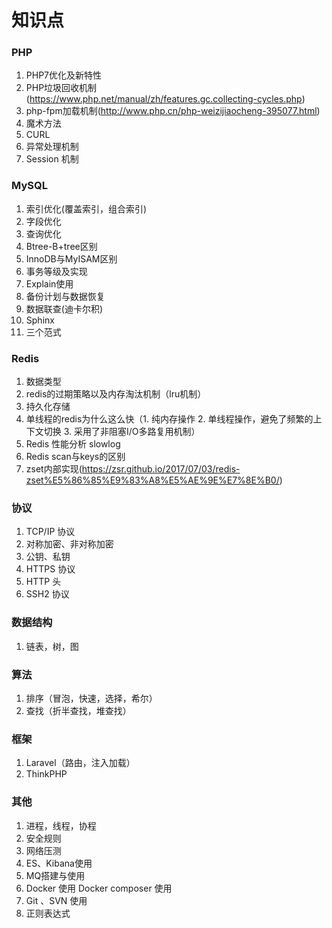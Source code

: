 # 知识点

### PHP

1. PHP7优化及新特性
2. PHP垃圾回收机制(https://www.php.net/manual/zh/features.gc.collecting-cycles.php)
3. php-fpm加载机制(http://www.php.cn/php-weizijiaocheng-395077.html)
4. 魔术方法
5. CURL
6. 异常处理机制
7. Session 机制

### MySQL

1. 索引优化(覆盖索引，组合索引)
2. 字段优化
3. 查询优化
4. Btree-B+tree区别
5. InnoDB与MyISAM区别
6. 事务等级及实现
7. Explain使用
8. 备份计划与数据恢复
9. 数据联查(迪卡尔积)
10. Sphinx 
11. 三个范式

### Redis

1. 数据类型
2. redis的过期策略以及内存淘汰机制（lru机制）
3. 持久化存储
4. 单线程的redis为什么这么快（1. 纯内存操作 2. 单线程操作，避免了频繁的上下文切换 3. 采用了非阻塞I/O多路复用机制）
5. Redis 性能分析 slowlog
6. Redis scan与keys的区别
7. zset内部实现(https://zsr.github.io/2017/07/03/redis-zset%E5%86%85%E9%83%A8%E5%AE%9E%E7%8E%B0/)

### 协议

1. TCP/IP 协议
2. 对称加密、非对称加密
3. 公钥、私钥
4. HTTPS 协议
5. HTTP 头
6. SSH2 协议

### 数据结构

1. 链表，树，图

### 算法

1. 排序（冒泡，快速，选择，希尔）
2. 查找（折半查找，堆查找）

### 框架

1. Laravel（路由，注入加载）
2. ThinkPHP

### 其他

1. 进程，线程，协程
2. 安全规则
3. 网络压测
4. ES、Kibana使用
5. MQ搭建与使用
6. Docker 使用 Docker composer 使用
7. Git 、SVN 使用
8. 正则表达式